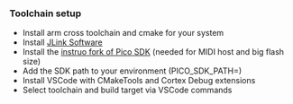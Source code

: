 ### Toolchain setup
 - Install arm cross toolchain and cmake for your system
 - Install [JLink Software](https://www.segger.com/downloads/jlink/)
 - Install the [instruo fork of Pico SDK](https://github.com/InstruoModular/pico-sdk/tree/instruo-pico-sdk) (needed for MIDI host and big flash size)
 - Add the SDK path to your environment (PICO_SDK_PATH=<path-of-sdk>)
 - Install VSCode with CMakeTools and Cortex Debug extensions
 - Select toolchain and build target via VSCode commands
